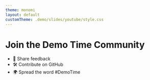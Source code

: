 ```yaml
---
theme: monomi
layout: default
customTheme: .demo/slides/youtube/style.css
---
```


# Join the Demo Time Community

- 💬 Share feedback
- 🛠 Contribute on GitHub
- 🌍 Spread the word #DemoTime
